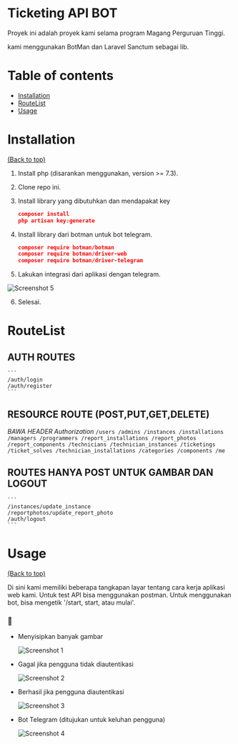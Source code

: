 # Ticketing API BOT

Proyek ini adalah proyek kami selama program Magang Perguruan Tinggi.

kami menggunakan BotMan dan Laravel Sanctum sebagai lib.

# Table of contents

- [Installation](#installation)
- [RouteList](#routelist)
- [Usage](#usage)

# Installation

[(Back to top)](#table-of-contents)

1. Install php (disarankan menggunakan, version >= 7.3).
2. Clone repo ini.
3. Install library yang dibutuhkan dan mendapakat key

    ```json
    composer install
    php artisan key:generate
    ```

4. Install library dari botman untuk bot telegram.

    ```json
    composer require botman/botman
    composer require botman/driver-web
    composer require botman/driver-telegram
    ```

5. Lakukan integrasi dari aplikasi dengan telegram.
  
  <img src="/image_read/setwebhook.png" title="Screenshot 5"/>

6. Selesai.

# RouteList

## AUTH ROUTES

    ``` 
    /auth/login
    /auth/register
    ```

## RESOURCE ROUTE (POST,PUT,GET,DELETE)
  
  *BAWA HEADER Authorization*
    ```
    /users
    /admins
    /instances
    /installations
    /managers
    /programmers
    /report_installations
    /report_photos
    /report_components
    /technicians
    /technician_instances
    /ticketings
    /ticket_solves
    /technician_installations
    /categories
    /components
    /me
    ```

## ROUTES HANYA POST UNTUK GAMBAR DAN LOGOUT

    ```
    /instances/update_instance
    /reportphotos/update_report_photo
    /auth/logout
    ```

# Usage

[(Back to top)](#table-of-contents)

Di sini kami memiliki beberapa tangkapan layar tentang cara kerja aplikasi web kami.
Untuk test API bisa menggunakan postman.
Untuk menggunakan bot, bisa mengetik '/start, start, atau mulai'.

### 📸

- Menyisipkan banyak gambar

  <img src="/image_read/insertmultiple.png" title="Screenshot 1"/>

- Gagal jika pengguna tidak diautentikasi

  <img src="/image_read/failedunauthenticated.png" title="Screenshot 2"/>

- Berhasil jika pengguna diautentikasi

  <img src="/image_read/reportphotosuccess.png" title="Screenshot 3"/>

- Bot Telegram (ditujukan untuk keluhan pengguna)

  <img src="/image_read/chatbot.png" title="Screenshot 4"/>
